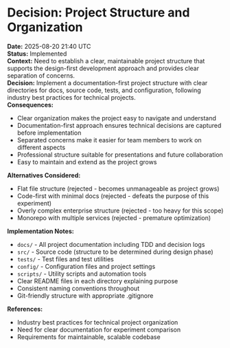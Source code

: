 # Decision: Project Structure and Organization

**Date:** 2025-08-20 21:40 UTC  
**Status:** Implemented  
**Context:** Need to establish a clear, maintainable project structure that supports the design-first development approach and provides clear separation of concerns.  
**Decision:** Implement a documentation-first project structure with clear directories for docs, source code, tests, and configuration, following industry best practices for technical projects.  
**Consequences:** 
- Clear organization makes the project easy to navigate and understand
- Documentation-first approach ensures technical decisions are captured before implementation
- Separated concerns make it easier for team members to work on different aspects
- Professional structure suitable for presentations and future collaboration
- Easy to maintain and extend as the project grows

**Alternatives Considered:** 
- Flat file structure (rejected - becomes unmanageable as project grows)
- Code-first with minimal docs (rejected - defeats the purpose of this experiment)
- Overly complex enterprise structure (rejected - too heavy for this scope)
- Monorepo with multiple services (rejected - premature optimization)

**Implementation Notes:** 
- `docs/` - All project documentation including TDD and decision logs
- `src/` - Source code (structure to be determined during design phase)
- `tests/` - Test files and test utilities
- `config/` - Configuration files and project settings
- `scripts/` - Utility scripts and automation tools
- Clear README files in each directory explaining purpose
- Consistent naming conventions throughout
- Git-friendly structure with appropriate .gitignore

**References:** 
- Industry best practices for technical project organization
- Need for clear documentation for experiment comparison
- Requirements for maintainable, scalable codebase
